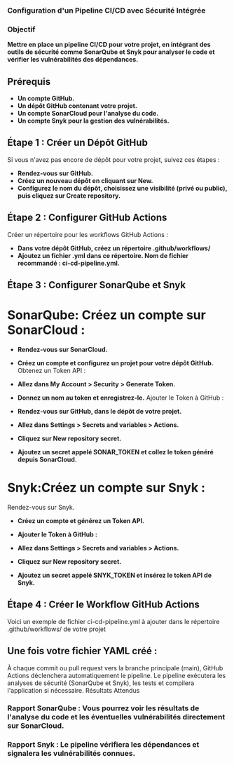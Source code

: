 ### Configuration d'un Pipeline CI/CD avec Sécurité Intégrée

### Objectif

**Mettre en place un pipeline CI/CD pour votre projet, en intégrant des outils de sécurité comme SonarQube et Snyk pour analyser le code et vérifier les vulnérabilités des dépendances.**

## Prérequis

- **Un compte GitHub.**
- **Un dépôt GitHub contenant votre projet.**
- **Un compte SonarCloud pour l'analyse du code.**
- **Un compte Snyk pour la gestion des vulnérabilités.**

## Étape 1 : Créer un Dépôt GitHub

Si vous n'avez pas encore de dépôt pour votre projet, suivez ces étapes :

- **Rendez-vous sur GitHub.**
- **Créez un nouveau dépôt en cliquant sur New.**
- **Configurez le nom du dépôt, choisissez une visibilité (privé ou public), puis cliquez sur Create repository.**

## Étape 2 : Configurer GitHub Actions

Créer un répertoire pour les workflows GitHub Actions :

- **Dans votre dépôt GitHub, créez un répertoire .github/workflows/**
- **Ajoutez un fichier .yml dans ce répertoire. Nom de fichier recommandé : ci-cd-pipeline.yml.**

## Étape 3 : Configurer SonarQube et Snyk

# SonarQube: Créez un compte sur SonarCloud :

- **Rendez-vous sur SonarCloud.**
- **Créez un compte et configurez un projet pour votre dépôt GitHub.**
  Obtenez un Token API :

- **Allez dans My Account > Security > Generate Token.**
- **Donnez un nom au token et enregistrez-le.**
  Ajouter le Token à GitHub :

- **Rendez-vous sur GitHub, dans le dépôt de votre projet.**
- **Allez dans Settings > Secrets and variables > Actions.**
- **Cliquez sur New repository secret.**
- **Ajoutez un secret appelé SONAR_TOKEN et collez le token généré depuis SonarCloud.**

# Snyk:Créez un compte sur Snyk :

Rendez-vous sur Snyk.

- **Créez un compte et générez un Token API.**
- **Ajouter le Token à GitHub :**

- **Allez dans Settings > Secrets and variables > Actions.**
- **Cliquez sur New repository secret.**
- **Ajoutez un secret appelé SNYK_TOKEN et insérez le token API de Snyk.**

## Étape 4 : Créer le Workflow GitHub Actions

Voici un exemple de fichier ci-cd-pipeline.yml à ajouter dans le répertoire .github/workflows/ de votre projet

## Une fois votre fichier YAML créé :

À chaque commit ou pull request vers la branche principale (main), GitHub Actions déclenchera automatiquement le pipeline.
Le pipeline exécutera les analyses de sécurité (SonarQube et Snyk), les tests et compilera l'application si nécessaire.
Résultats Attendus

### Rapport SonarQube : Vous pourrez voir les résultats de l'analyse du code et les éventuelles vulnérabilités directement sur SonarCloud.

### Rapport Snyk : Le pipeline vérifiera les dépendances et signalera les vulnérabilités connues.

